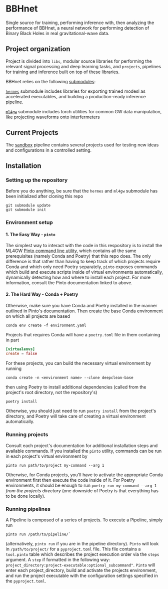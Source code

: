 # BBHnet
Single source for training, performing inference with, then analyzing the performance of BBHnet, a neural network for performing detection of Binary Black Holes in real gravitational-wave data.


## Project organization
Project is divided into `libs`, modular source libraries for performing the relevant signal processing and deep learning tasks, and `projects`, pipelines for training and inference built on top of these libraries. 

BBHnet relies on the following [submodules](https://git-scm.com/book/en/v2/Git-Tools-Submodules):


[`hermes`](https://github.com/ML4GW/hermes) submodule includes libraries for exporting trained modesl as accelerated executables, and building a production-ready inference pipeline.


[`ml4gw`](https://github.com/ML4GW/hermes) submodule includes torch utilities for common GW data manipulation, like projecting waveforms onto interfermeters

## Current Projects
The [sandbox](https://github.com/ML4GW/BBHnet/projects/sandbox) pipeline contains several projects used for testing new ideas and configurations in a controlled setting.



## Installation
### Setting up the repository
Before you do anything, be sure that the `hermes` and `ml4gw` submodule has been initialized after cloning this repo
```
git submodule update
git submodule init
```

### Environment setup
#### 1. The Easy Way - `pinto`
The simplest way to interact with the code in this respository is to install the ML4GW [Pinto command line utility](https://ml4gw.github.io/pinto/), which contains all the same prerequisites (namely Conda and Poetry) that this repo does.
The only difference is that rather than having to keep track of which projects require Conda and which only need Poetry separately, `pinto` exposes commands which build and execute scripts inside of virtual environments automatically, dynamically detecting how and where to install each project.
For more information, consult the Pinto documentation linked to above.

#### 2. The Hard Way - Conda + Poetry
Otherwise, make sure you have Conda and Poetry installed in the manner outlined in Pinto's documentation.
Then create the base Conda environment on which all projects are based

```console
conda env create -f environment.yaml
```

Projects that requires Conda will have a `poetry.toml` file in them containing in part

```toml
[virtualenvs]
create = false
```

For these projects, you can build the necessary virtual environment by running 

```console
conda create -n <environment name> --clone deepclean-base
```

then using Poetry to install additional dependencies (called from the project's root directory, not the repository's)

```console
poetry install
```

Otherwise, you should just need to run `poetry install` from the project's directory, and Poetry will take care of creating a virtual environment automatically.

### Running projects
Consult each project's documentation for additional installation steps and available commands. If you installed the `pinto` utility, commands can be run
in each project's virtual environment by

```console
pinto run path/to/project my-command --arg 1
```

Otherwise, for Conda projects, you'll have to activate the appropriate Conda environment first then execute the code inside of it.
For Poetry environments, it should be enough to run `poetry run my-command --arg 1` _from the projects directory_ (one downside of Poetry is that everything has to be done locally).

### Running pipelines
A Pipeline is composed of a series of projects. To execute a Pipeline, simply run 
```console
pinto run /path/to/pipeline/` 
```
(alternatively, `pinto run` if you are in the pipeline directory). `Pinto` will look in `/path/to/project/` for a `pyproject.toml` file. This file contains a `tool.pinto` table which describes the project execution order via the `steps` argument. A `step` if formatted in the following way: `project_directory:project-executable:optional_subcommand"`. `Pinto` will enter each project_directory, build and activate the projects environment, and run the project executable with the configuration settings specified in the `pyproject.toml`. 
